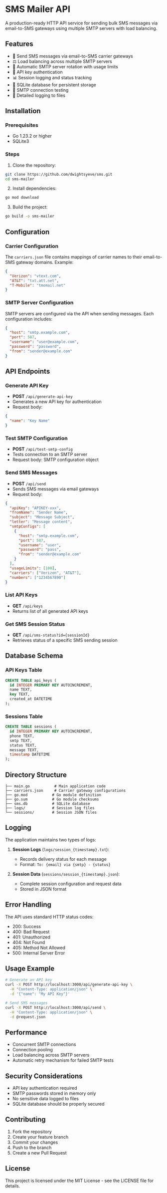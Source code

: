 
# SMS Mailer API

A production-ready HTTP API service for sending bulk SMS messages via email-to-SMS gateways using multiple SMTP servers with load balancing.

## Features

- 📧 Send SMS messages via email-to-SMS carrier gateways
- ⚖️ Load balancing across multiple SMTP servers 
- 🔄 Automatic SMTP server rotation with usage limits
- 🔑 API key authentication
- 📊 Session logging and status tracking
- 💾 SQLite database for persistent storage
- 🧪 SMTP connection testing
- 📝 Detailed logging to files

## Installation

### Prerequisites

- Go 1.23.2 or higher
- SQLite3

### Steps

1. Clone the repository:
```sh
git clone https://github.com/dwightsyeve/sms.git
cd sms-mailer
```

2. Install dependencies:
```sh
go mod download
```

3. Build the project:
```sh
go build -o sms-mailer
```

## Configuration

### Carrier Configuration

The `carriers.json` file contains mappings of carrier names to their email-to-SMS gateway domains. Example:

```json
{
  "Verizon": "vtext.com",
  "AT&T": "txt.att.net",
  "T-Mobile": "tmomail.net"
}
```

### SMTP Server Configuration

SMTP servers are configured via the API when sending messages. Each configuration includes:

```json
{
  "host": "smtp.example.com",
  "port": 587,
  "username": "user@example.com",
  "password": "password",
  "from": "sender@example.com"
}
```

## API Endpoints

### Generate API Key
- **POST** `/api/generate-api-key`
- Generates a new API key for authentication
- Request body:
```json
{
  "name": "Key Name"
}
```

### Test SMTP Configuration
- **POST** `/api/test-smtp-config`
- Tests connection to an SMTP server
- Request body: SMTP configuration object

### Send SMS Messages
- **POST** `/api/send`
- Sends SMS messages via email gateways
- Request body:
```json
{
  "apiKey": "APIKEY-xxx",
  "fromName": "Sender Name",
  "subject": "Message Subject",
  "letter": "Message content",
  "smtpConfigs": [
    {
      "host": "smtp.example.com",
      "port": 587,
      "username": "user",
      "password": "pass",
      "from": "sender@example.com"
    }
  ],
  "usageLimits": [100],
  "carriers": ["Verizon", "AT&T"],
  "numbers": ["1234567890"]
}
```

### List API Keys
- **GET** `/api/keys`
- Returns list of all generated API keys

### Get SMS Session Status
- **GET** `/api/sms-status?id={sessionId}`
- Retrieves status of a specific SMS sending session

## Database Schema

### API Keys Table
```sql
CREATE TABLE api_keys (
  id INTEGER PRIMARY KEY AUTOINCREMENT,
  name TEXT,
  key TEXT,
  created_at DATETIME
);
```

### Sessions Table
```sql
CREATE TABLE sessions (
  id INTEGER PRIMARY KEY AUTOINCREMENT,
  phone TEXT,
  smtp TEXT,
  status TEXT,
  message TEXT,
  timestamp DATETIME
);
```

## Directory Structure

```
├── main.go           # Main application code
├── carriers.json     # Carrier gateway configurations
├── go.mod           # Go module definition
├── go.sum           # Go module checksums
├── sms.db           # SQLite database
├── logs/            # Session log files
└── sessions/        # Session JSON files
```

## Logging

The application maintains two types of logs:

1. **Session Logs** (`logs/session_{timestamp}.txt`):
   - Records delivery status for each message
   - Format: `To: {email} via {smtp} - {status}`

2. **Session Data** (`sessions/session_{timestamp}.json`):
   - Complete session configuration and request data
   - Stored in JSON format

## Error Handling

The API uses standard HTTP status codes:

- 200: Success
- 400: Bad Request
- 401: Unauthorized
- 404: Not Found
- 405: Method Not Allowed
- 500: Internal Server Error

## Usage Example

```sh
# Generate an API key
curl -X POST http://localhost:3000/api/generate-api-key \
  -H "Content-Type: application/json" \
  -d '{"name": "My API Key"}'

# Send SMS messages
curl -X POST http://localhost:3000/api/send \
  -H "Content-Type: application/json" \
  -d @request.json
```

## Performance

- Concurrent SMTP connections
- Connection pooling
- Load balancing across SMTP servers
- Automatic retry mechanism for failed SMTP tests

## Security Considerations

- API key authentication required
- SMTP passwords stored in memory only
- No sensitive data logged to files
- SQLite database should be properly secured

## Contributing

1. Fork the repository
2. Create your feature branch
3. Commit your changes
4. Push to the branch
5. Create a new Pull Request

## License

This project is licensed under the MIT License - see the LICENSE file for details.
